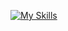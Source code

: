 [![My Skills](https://skillicons.dev/icons?i=html,css,js,figma&theme=light)](https://skillicons.dev)
